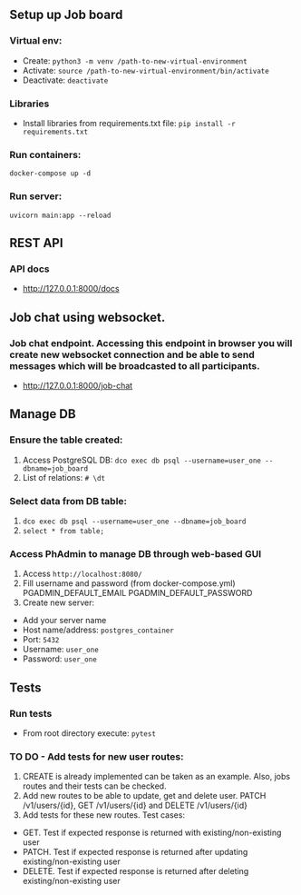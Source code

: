 ## Setup up Job board

### Virtual env:

- Create: `python3 -m venv /path-to-new-virtual-environment`
- Activate: `source /path-to-new-virtual-environment/bin/activate`
- Deactivate: `deactivate`

### Libraries

- Install libraries from requirements.txt file: `pip install -r requirements.txt`

### Run containers:

`docker-compose up -d`

### Run server:

`uvicorn main:app --reload`

## REST API

### API docs

- http://127.0.0.1:8000/docs

## Job chat using websocket. 

### Job chat endpoint. Accessing this endpoint in browser you will create new websocket connection and be able to send messages which will be broadcasted to all participants.

- http://127.0.0.1:8000/job-chat

## Manage DB

### Ensure the table created:

1. Access PostgreSQL DB: `dco exec db psql --username=user_one --dbname=job_board`
2. List of relations: `# \dt`

### Select data from DB table:

1. `dco exec db psql --username=user_one --dbname=job_board`
2. `select * from table;`

### Access PhAdmin to manage DB through web-based GUI
1. Access `http://localhost:8080/`
2. Fill username and password (from docker-compose.yml)
      PGADMIN_DEFAULT_EMAIL
      PGADMIN_DEFAULT_PASSWORD
3. Create new server:
- Add your server name
- Host name/address: `postgres_container`
- Port: `5432`
- Username: `user_one`
- Password: `user_one`

## Tests

### Run tests

- From root directory execute: `pytest`

### TO DO - Add tests for new user routes:
1. CREATE is already implemented can be taken as an example. Also, jobs routes and their tests can be checked.
2. Add new routes to be able to update, get and delete user. 
PATCH /v1/users/{id}, GET /v1/users/{id} and DELETE /v1/users/{id}
3. Add tests for these new routes. Test cases:
- GET. Test if expected response is returned with existing/non-existing
 user
- PATCH. Test if expected response is returned after updating existing/non-existing user
- DELETE. Test if expected response is returned after deleting existing/non-existing user
